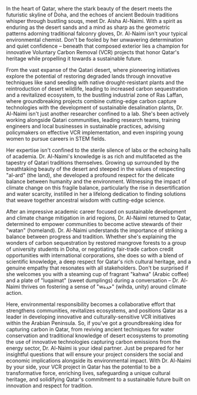 In the heart of Qatar, where the stark beauty of the desert meets the futuristic skyline of Doha, and the echoes of ancient Bedouin traditions whisper through bustling souqs, meet Dr. Aisha Al-Naimi. With a spirit as enduring as the desert sands and a mind as sharp as the geometric patterns adorning traditional falconry gloves, Dr. Al-Naimi isn't your typical environmental chemist. Don't be fooled by her unwavering determination and quiet confidence – beneath that composed exterior lies a champion for innovative Voluntary Carbon Removal (VCR) projects that honor Qatar's heritage while propelling it towards a sustainable future.

From the vast expanse of the Qatari desert, where pioneering initiatives explore the potential of restoring degraded lands through innovative techniques like sand seeding with native drought-resistant plants and the reintroduction of desert wildlife, leading to increased carbon sequestration and a revitalized ecosystem, to the bustling industrial zone of Ras Laffan, where groundbreaking projects combine cutting-edge carbon capture technologies with the development of sustainable desalination plants, Dr. Al-Naimi isn't just another researcher confined to a lab. She's been actively working alongside Qatari communities, leading research teams, training engineers and local businesses in sustainable practices, advising policymakers on effective VCR implementation, and even inspiring young women to pursue careers in STEM fields.

Her expertise isn't confined to the sterile silence of labs or the echoing halls of academia. Dr. Al-Naimi's knowledge is as rich and multifaceted as the tapestry of Qatari traditions themselves. Growing up surrounded by the breathtaking beauty of the desert and steeped in the values of respecting "al-ard" (the land), she developed a profound respect for the delicate balance between humanity and the environment. Witnessing the impact of climate change on this fragile balance, particularly the rise in desertification and water scarcity, instilled in her a lifelong dedication to finding solutions that weave together ancestral wisdom with cutting-edge science.

After an impressive academic career focused on sustainable development and climate change mitigation in arid regions, Dr. Al-Naimi returned to Qatar, determined to empower communities to become active stewards of their "watan" (homeland). Dr. Al-Naimi understands the importance of striking a balance between progress and tradition. Whether she's explaining the wonders of carbon sequestration by restored mangrove forests to a group of university students in Doha, or negotiating fair-trade carbon credit opportunities with international corporations, she does so with a blend of scientific knowledge, a deep respect for Qatar's rich cultural heritage, and a genuine empathy that resonates with all stakeholders. Don't be surprised if she welcomes you with a steaming cup of fragrant "kahwa" (Arabic coffee) and a plate of "luqaimat" (sweet dumplings) during a conversation – Dr. Al-Naimi thrives on fostering a sense of "wحدة" (wihda, unity) around climate action. 

Here, environmental responsibility becomes a collaborative effort that strengthens communities, revitalizes ecosystems, and positions Qatar as a leader in developing innovative and culturally-sensitive VCR initiatives within the Arabian Peninsula. So, if you've got a groundbreaking idea for capturing carbon in Qatar, from reviving ancient techniques for water conservation and traditional knowledge of desert ecosystems to promoting the use of innovative technologies capturing carbon emissions from the energy sector, Dr. Al-Naimi is your ideal partner. Just be prepared for her insightful questions that will ensure your project considers the social and economic implications alongside its environmental impact. With Dr. Al-Naimi by your side, your VCR project in Qatar has the potential to be a transformative force, enriching lives, safeguarding a unique cultural heritage, and solidifying Qatar's commitment to a sustainable future built on innovation and respect for tradition. 
